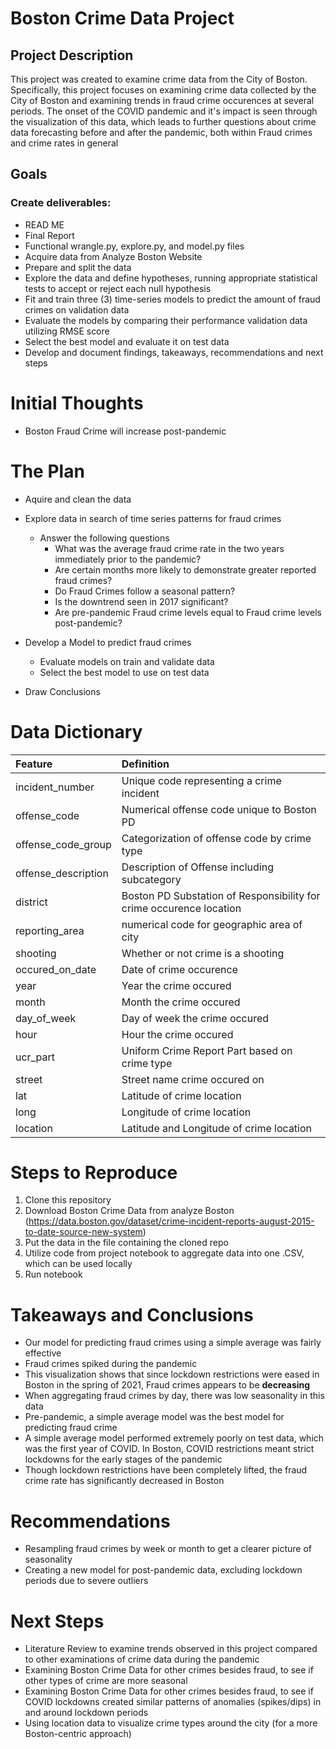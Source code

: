 # Boston Crime Data Project
## Project Description

This project was created to examine crime data from the City of Boston. Specifically, this project focuses on examining crime data collected by the City of Boston and examining trends in fraud crime occurences at several periods. The onset of the COVID pandemic and it's impact is seen through the visualization of this data, which leads to further questions about crime data forecasting before and after the pandemic, both within Fraud crimes and crime rates in general

## Goals
### Create deliverables:

* READ ME
* Final Report
* Functional wrangle.py, explore.py, and model.py files
* Acquire data from Analyze Boston Website
* Prepare and split the data
* Explore the data and define hypotheses, running appropriate statistical tests to accept or reject each null hypothesis
* Fit and train three (3) time-series models to predict the amount of fraud crimes on validation data
* Evaluate the models by comparing their performance validation data utilizing RMSE score
* Select the best model and evaluate it on test data
* Develop and document findings, takeaways, recommendations and next steps

# Initial Thoughts

* Boston Fraud Crime will increase post-pandemic

# The Plan

* Aquire and clean the data

* Explore data in search of time series patterns for fraud crimes
    * Answer the following questions
        * What was the average fraud crime rate in the two years immediately prior to the pandemic?
        * Are certain months more likely to demonstrate greater reported fraud crimes?
        * Do Fraud Crimes follow a seasonal pattern?
        * Is the downtrend seen in 2017 significant?
        * Are pre-pandemic Fraud crime levels equal to Fraud crime levels post-pandemic?
        
* Develop a Model to predict fraud crimes
    * Evaluate models on train and validate data
    * Select the best model to use on test data
    
* Draw Conclusions

# Data Dictionary

| Feature | Definition |
|:--------|:-----------|
|incident_number| Unique code representing a crime incident|
|offense_code| Numerical offense code unique to Boston PD|
|offense_code_group| Categorization of offense code by crime type|
|offense_description| Description of Offense including subcategory|
|district| Boston PD Substation of Responsibility for crime occurence location|
|reporting_area| numerical code for geographic area of city|
|shooting| Whether or not crime is a shooting|
|occured_on_date| Date of crime occurence|
|year| Year the crime occured|
|month| Month the crime occured|
|day_of_week| Day of week the crime occured|
|hour| Hour the crime occured|
|ucr_part| Uniform Crime Report Part based on crime type
|street| Street name crime occured on
|lat| Latitude of crime location
|long| Longitude of crime location
|location| Latitude and Longitude of crime location


# Steps to Reproduce
1) Clone this repository
2) Download Boston Crime Data from analyze Boston (https://data.boston.gov/dataset/crime-incident-reports-august-2015-to-date-source-new-system)
3) Put the data in  the file containing the cloned repo
4) Utilize code from project notebook to aggregate data into one .CSV, which can be used locally
4) Run notebook

# Takeaways and Conclusions
* Our model for predicting fraud crimes using a simple average was fairly effective
* Fraud crimes spiked during the pandemic
* This visualization shows that since lockdown restrictions were eased in Boston in the spring of 2021, Fraud crimes appears to be **decreasing** 
* When aggregating fraud crimes by day, there was low seasonality in this data
* Pre-pandemic, a simple average model was the best model for predicting fraud crime
* A simple average model performed extremely poorly on test data, which was the first year of COVID. In Boston, COVID restrictions meant strict lockdowns for the early stages of the pandemic
* Though lockdown restrictions have been completely lifted, the fraud crime rate has significantly decreased in Boston

# Recommendations

* Resampling fraud crimes by week or month to get a clearer picture of seasonality
* Creating a new model for post-pandemic data, excluding lockdown periods due to severe outliers

# Next Steps

* Literature Review to examine trends observed in this project compared to other examinations of crime data during the pandemic
* Examining Boston Crime Data for other crimes besides fraud, to see if other types of crime are more seasonal
* Examining Boston Crime Data for other crimes besides fraud, to see if COVID lockdowns created similar patterns of anomalies (spikes/dips) in and around lockdown periods
* Using location data to visualize crime types around the city (for a more Boston-centric approach)
